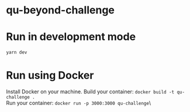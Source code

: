 # qu-beyond-challenge

# Run in development mode
```yarn dev```

# Run using Docker
Install Docker on your machine.
Build your container: ```docker build -t qu-challenge .```\
Run your container: ```docker run -p 3000:3000 qu-challenge```\